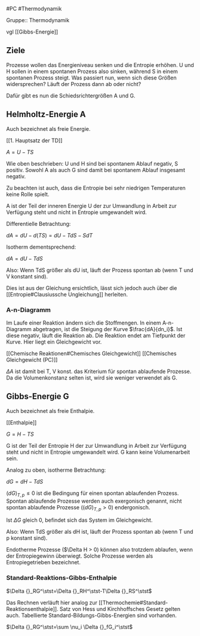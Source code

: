 #PC #Thermodynamik 

Gruppe:: Thermodynamik

vgl [[Gibbs-Energie]]

## Ziele

Prozesse wollen das Energieniveau senken und die Entropie erhöhen. U und H sollen in einem spontanen Prozess also sinken, während S in einem spontanen Prozess steigt. Was passiert nun, wenn sich diese Größen widersprechen? Läuft der Prozess dann ab oder nicht?

Dafür gibt es nun die Schiedsrichtergrößen A und G.

## Helmholtz-Energie A

Auch bezeichnet als freie Energie.

[[1. Hauptsatz der TD]]

$A=U-TS$

Wie oben beschrieben: U und H sind bei spontanem Ablauf negativ, S positiv. Sowohl A als auch G sind damit bei spontanem Ablauf insgesamt negativ. 

Zu beachten ist auch, dass die Entropie bei sehr niedrigen Temperaturen keine Rolle spielt.

A ist der Teil der inneren Energie U der zur Umwandlung in Arbeit zur Verfügung steht und nicht in Entropie umgewandelt wird.

Differentielle Betrachtung:

$dA = dU - d(TS) = dU -TdS - SdT$

Isotherm dementsprechend:

$dA = dU - TdS$

Also: Wenn TdS größer als dU ist, läuft der Prozess spontan ab (wenn T und V konstant sind).

Dies ist aus der Gleichung ersichtlich, lässt sich jedoch auch über die [[Entropie#Clausiussche Ungleichung]] herleiten.

### A-n-Diagramm

Im Laufe einer Reaktion ändern sich die Stoffmengen. In einem A-n-Diagramm abgetragen, ist die Steigung der Kurve $\frac{dA}{dn_i}$. Ist diese negativ, läuft die Reaktion ab. Die Reaktion endet am Tiefpunkt der Kurve. Hier liegt ein Gleichgewicht vor.

[[Chemische Reaktionen#Chemisches Gleichgewicht]]
[[Chemisches Gleichgewicht (PC)]]

$\Delta A$ ist damit bei T, V konst. das Kriterium für spontan ablaufende Prozesse. Da die Volumenkonstanz selten ist, wird sie weniger verwendet als G.

## Gibbs-Energie G

Auch bezeichnet als freie Enthalpie.

[[Enthalpie]]

$G=H-TS$

G ist der Teil der Entropie H der zur Umwandlung in Arbeit zur Verfügung steht und nicht in Entropie umgewandelt wird. G kann keine Volumenarbeit sein.

Analog zu oben, isotherme Betrachtung:

$dG = dH - TdS$

$(dG)_{T,p} \leq 0$ ist die Bedingung für einen spontan ablaufenden Prozess. Spontan ablaufende Prozesse werden auch exergonisch genannt, nicht spontan ablaufende Prozesse ($(dG)_{T,p} > 0$) endergonisch.

Ist $\Delta G$ gleich 0, befindet sich das System im Gleichgewicht.

Also: Wenn TdS größer als dH ist, läuft der Prozess spontan ab (wenn T und p konstant sind).

Endotherme Prozesse ($\Delta H > 0) können also trotzdem ablaufen, wenn der Entropiegewinn überwiegt. Solche Prozesse werden als Entropiegetrieben bezeichnet.

### Standard-Reaktions-Gibbs-Enthalpie

$\Delta {}_RG^\stst=\Delta {}_RH^\stst-T\Delta {}_RS^\stst$

Das Rechnen verläuft hier analog zur [[Thermochemie#Standard-Reaktionsenthalpie]]. Satz von Hess und Kirchhoffsches Gesetz gelten auch. Tabellierte Standard-Bildungs-Gibbs-Energien sind vorhanden.

$\Delta {}_RG^\stst=\sum \nu_i \Delta {}_fG_i^\stst$

